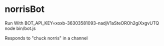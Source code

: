 # norrisBot

Run With BOT_API_KEY=xoxb-36303581093-nadjV1aSteOROh2giXxgvUTQ node bin/bot.js

Responds to "chuck norris" in a channel